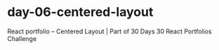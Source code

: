 # day-06-centered-layout
React portfolio – Centered Layout | Part of 30 Days 30 React Portfolios Challenge
